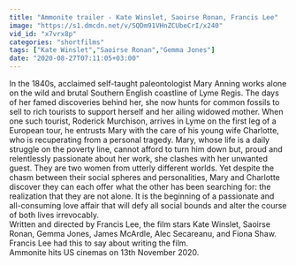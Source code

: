 ```yaml
---
title: "Ammonite trailer - Kate Winslet, Saoirse Ronan, Francis Lee"
image: "https://s1.dmcdn.net/v/SQDm91VHnZCUbeCrI/x240"
vid_id: "x7vrx8p"
categories: "shortfilms"
tags: ["Kate Winslet","Saoirse Ronan","Gemma Jones"]
date: "2020-08-27T07:11:05+03:00"
---
```

In the 1840s, acclaimed self-taught paleontologist Mary Anning works alone on the wild and brutal Southern English coastline of Lyme Regis. The days of her famed discoveries behind her, she now hunts for common fossils to sell to rich tourists to support herself and her ailing widowed mother. When one such tourist, Roderick Murchison, arrives in Lyme on the first leg of a European tour, he entrusts Mary with the care of his young wife Charlotte, who is recuperating from a personal tragedy. Mary, whose life is a daily struggle on the poverty line, cannot afford to turn him down but, proud and relentlessly passionate about her work, she clashes with her unwanted guest. They are two women from utterly different worlds. Yet despite the chasm between their social spheres and personalities, Mary and Charlotte discover they can each offer what the other has been searching for: the realization that they are not alone. It is the beginning of a passionate and all-consuming love affair that will defy all social bounds and alter the course of both lives irrevocably.  <br>Written and directed by Francis Lee, the film stars Kate Winslet, Saoirse Ronan, Gemma Jones, James McArdle, Alec Secareanu, and Fiona Shaw.  <br>Francis Lee had this to say about writing the film.  <br>Ammonite hits US cinemas on 13th November 2020.

